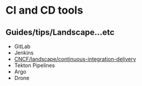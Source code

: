 # CI and CD tools

## Guides/tips/Landscape...etc

* GitLab
* Jenkins
* [CNCF/landscape/continuous-integration-delivery](https://landscape.cncf.io/card-mode?category=continuous-integration-delivery&grouping=category)
* Tekton Pipelines
* Argo
* Drone
